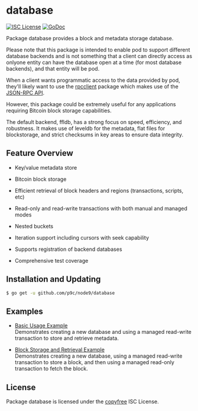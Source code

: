 # database

[![ISC License](http://img.shields.io/badge/license-ISC-blue.svg)](http://copyfree.org)
[![GoDoc](https://img.shields.io/badge/godoc-reference-blue.svg)](http://godoc.org/github.com/p9c/node9/database)

Package database provides a block and metadata storage database.

Please note that this package is intended to enable pod to support different database backends and is not something that a client can directly access as onlyone entity can have the database open at a time (for most database backends),
and that entity will be pod.

When a client wants programmatic access to the data provided by pod, they'll likely want to use the [rpcclient](https://github.com/p9c/node9/tree/master/rpcclient) package which makes use of the [JSON-RPC API](https://github.com/p9c/node9/tree/master/docs/json_rpc_api.md).

However, this package could be extremely useful for any applications requiring Bitcoin block storage capabilities.

The default backend, ffldb, has a strong focus on speed, efficiency, and robustness. It makes use of leveldb for the metadata, flat files for blockstorage, and strict checksums in key areas to ensure data integrity.

## Feature Overview

- Key/value metadata store

- Bitcoin block storage

- Efficient retrieval of block headers and regions (transactions, scripts, etc)

- Read-only and read-write transactions with both manual and managed modes

- Nested buckets

- Iteration support including cursors with seek capability

- Supports registration of backend databases

- Comprehensive test coverage

## Installation and Updating

```bash
$ go get -u github.com/p9c/node9/database
```

## Examples

- [Basic Usage Example](http://godoc.org/github.com/p9c/node9/database#example-package--BasicUsage)  
  Demonstrates creating a new database and using a managed read-write transaction to store and retrieve metadata.

- [Block Storage and Retrieval Example](http://godoc.org/github.com/p9c/node9/database#example-package--BlockStorageAndRetrieval)  
  Demonstrates creating a new database, using a managed read-write transaction to store a block, and then using a managed read-only transaction to fetch the
  block.

## License

Package database is licensed under the [copyfree](http://copyfree.org) ISC License.
